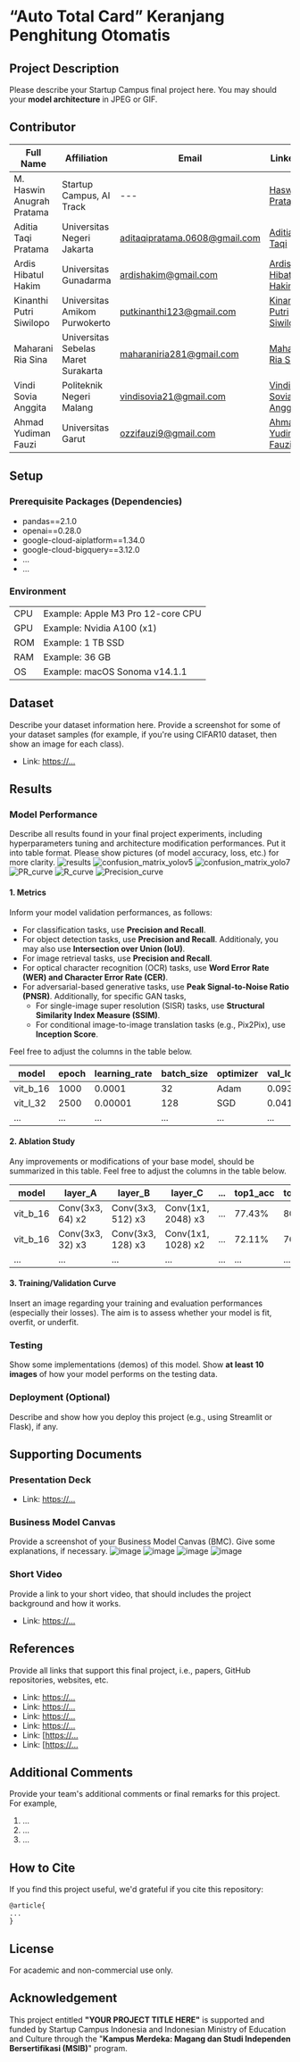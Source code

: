 # “Auto Total Card” Keranjang Penghitung Otomatis

## Project Description
Please describe your Startup Campus final project here. You may should your <b>model architecture</b> in JPEG or GIF.

## Contributor
| Full Name                | Affiliation                       | Email                          | LinkedIn                                       | Role          |
|--------------------------|-----------------------------------|--------------------------------|------------------------------------------------|---------------|
| M. Haswin Anugrah Pratama| Startup Campus, AI Track          | ---                            | [Haswin Pratama](https://www.linkedin.com/in/haswinpratama/)   | Supervisor |
| Aditia Taqi Pratama      | Universitas Negeri Jakarta        | aditaqipratama.0608@gmail.com | [Aditia Taqi](http://www.linkedin.com/in/aditaqip)             | Team Lead  |
| Ardis Hibatul Hakim      | Universitas Gunadarma             | ardishakim@gmail.com | [Ardis Hibatul Hakim](https://www.linkedin.com/in/ardis-hibatul-hakim/) | Team Member |
| Kinanthi Putri Siwilopo  | Universitas Amikom Purwokerto | putkinanthi123@gmail.com | [Kinanthi Putri Siwilopo](https://www.linkedin.com/in/kinanthi-putri-siwilopo-b88b9b217/) | Team Member  |
| Maharani Ria Sina     | Universitas Sebelas Maret Surakarta| maharaniria281@gmail.com | [Maharani Ria Sina](https://www.linkedin.com/in/maharani-ria-sina-893620237/) | Team Member |
| Vindi Sovia Anggita      | Politeknik Negeri Malang        | vindisovia21@gmail.com | [Vindi Sovia Anggita](https://www.linkedin.com/in/vindi-sovia-anggita/) | Team Member |
| Ahmad Yudiman Fauzi      | Universitas Garut               | ozzifauzi9@gmail.com | [Ahmad Yudiman Fauzi](https://www.linkedin.com/in/ahmad-yudiman-fauzi-02665a22a/) | Team Member |

## Setup
### Prerequisite Packages (Dependencies)
- pandas==2.1.0
- openai==0.28.0
- google-cloud-aiplatform==1.34.0
- google-cloud-bigquery==3.12.0
- ...
- ...

### Environment
| | |
| --- | --- |
| CPU | Example: Apple M3 Pro 12-core CPU |
| GPU | Example: Nvidia A100 (x1) |
| ROM | Example: 1 TB SSD |
| RAM | Example: 36 GB |
| OS | Example: macOS Sonoma v14.1.1 |

## Dataset
Describe your dataset information here. Provide a screenshot for some of your dataset samples (for example, if you're using CIFAR10 dataset, then show an image for each class).
- Link: [https://...](https://app.roboflow.com/finalproject-uucte/keranjang-deteksi/16)

## Results
### Model Performance
Describe all results found in your final project experiments, including hyperparameters tuning and architecture modification performances. Put it into table format. Please show pictures (of model accuracy, loss, etc.) for more clarity.
![results](https://github.com/VindiSovia/AutoTotalCard/assets/105348760/910b66f4-a0c9-4c5d-8369-9fbf70734bea)
![confusion_matrix_yolov5](https://github.com/VindiSovia/AutoTotalCard/assets/105348760/71f8461e-8dd6-4163-a068-61d03b34a556)
![confusion_matrix_yolo7](https://github.com/VindiSovia/AutoTotalCard/assets/105348760/fd183f3e-ee3b-4b6a-aadd-99de6ec59c22)
![PR_curve](https://github.com/VindiSovia/AutoTotalCard/assets/105348760/bb854481-ea16-42c7-9745-3a1018b52eb1)
![R_curve](https://github.com/VindiSovia/AutoTotalCard/assets/105348760/9c4653ce-7e6b-46c7-bccf-dfe155d11f3d)
![Precision_curve](https://github.com/VindiSovia/AutoTotalCard/assets/105348760/3d89251b-c2bf-4775-8194-d1895a76e652)


#### 1. Metrics
Inform your model validation performances, as follows:
- For classification tasks, use **Precision and Recall**.
- For object detection tasks, use **Precision and Recall**. Additionaly, you may also use **Intersection over Union (IoU)**.
- For image retrieval tasks, use **Precision and Recall**.
- For optical character recognition (OCR) tasks, use **Word Error Rate (WER) and Character Error Rate (CER)**.
- For adversarial-based generative tasks, use **Peak Signal-to-Noise Ratio (PNSR)**. Additionally, for specific GAN tasks,
  - For single-image super resolution (SISR) tasks, use **Structural Similarity Index Measure (SSIM)**.
  - For conditional image-to-image translation tasks (e.g., Pix2Pix), use **Inception Score**.

Feel free to adjust the columns in the table below.

| model | epoch | learning_rate | batch_size | optimizer | val_loss | val_precision | val_recall | ... |
| --- | --- | --- | --- | --- | --- | --- | --- | --- |
| vit_b_16 | 1000 |  0.0001 | 32 | Adam | 0.093 | 88.34% | 84.15% | ... |
| vit_l_32 | 2500 | 0.00001 | 128 | SGD | 0.041 | 90.19% | 87.55% | ... |
| ... | ... | ... | ... | ... | ... | ... | ... | ... | 

#### 2. Ablation Study
Any improvements or modifications of your base model, should be summarized in this table. Feel free to adjust the columns in the table below.

| model | layer_A | layer_B | layer_C | ... | top1_acc | top5_acc |
| --- | --- | --- | --- | --- | --- | --- |
| vit_b_16 | Conv(3x3, 64) x2 | Conv(3x3, 512) x3 | Conv(1x1, 2048) x3 | ... | 77.43% | 80.08% |
| vit_b_16 | Conv(3x3, 32) x3 | Conv(3x3, 128) x3 | Conv(1x1, 1028) x2 | ... | 72.11% | 76.84% |
| ... | ... | ... | ... | ... | ... | ... |

#### 3. Training/Validation Curve
Insert an image regarding your training and evaluation performances (especially their losses). The aim is to assess whether your model is fit, overfit, or underfit.
 
### Testing
Show some implementations (demos) of this model. Show **at least 10 images** of how your model performs on the testing data.

### Deployment (Optional)
Describe and show how you deploy this project (e.g., using Streamlit or Flask), if any.

## Supporting Documents
### Presentation Deck
- Link: [https://...](https://www.canva.com/design/DAF0gqaiBM4/wF7b4IWyKLsN5bwico1WuQ/edit)

### Business Model Canvas
Provide a screenshot of your Business Model Canvas (BMC). Give some explanations, if necessary.
![image](https://github.com/VindiSovia/AutoTotalCard/assets/105348760/c9dc0e7b-6ece-4d2b-bca7-2d1c6223b221)
![image](https://github.com/VindiSovia/AutoTotalCard/assets/105348760/f8946bab-d68b-43d7-9b09-c690854d8535)
![image](https://github.com/VindiSovia/AutoTotalCard/assets/105348760/8f08e275-96a2-4275-a64e-0c0a6cb69ee4)
![image](https://github.com/VindiSovia/AutoTotalCard/assets/105348760/5c7ef3a1-e1e8-4c55-a265-e5b2f50354ca)


### Short Video
Provide a link to your short video, that should includes the project background and how it works.
- Link: [https://...](https://drive.google.com/file/d/12eAYVySzJIBRrIhakdJoGINoz6rko_WW/view?usp=drivesdk)

## References
Provide all links that support this final project, i.e., papers, GitHub repositories, websites, etc.
- Link: [https://...](https://github.com/ultralytics/yolov5)
- Link: [https://...](https://www.businessinsider.com/how-british-startup-helped-uk-largest-retailers-luxury-improve-sales-2021-1)
- Link: [https://...](https://ieeexplore.ieee.org/Xplore/home.jsp)
- Link: [https://...](https://www.annualreports.com/HostedData/AnnualReportArchive/r/NYSE_RBS_2018.pdf)
- Link: [[https://...](https://www.statista.com/statistics/617136/digital-population-worldwide/#:~:text=Worldwide%20digital%20population%202023&text=As%20of%20October%202023%2C%20there,population%2C%20were%20social%20media%20users)
- Link: [[https://...](https://github.com/thepbordin/YOLOv5-Streamlit-Deployment)

## Additional Comments
Provide your team's additional comments or final remarks for this project. For example,
1. ...
2. ...
3. ...

## How to Cite
If you find this project useful, we'd grateful if you cite this repository:
```
@article{
...
}
```

## License
For academic and non-commercial use only.

## Acknowledgement
This project entitled <b>"YOUR PROJECT TITLE HERE"</b> is supported and funded by Startup Campus Indonesia and Indonesian Ministry of Education and Culture through the "**Kampus Merdeka: Magang dan Studi Independen Bersertifikasi (MSIB)**" program.
